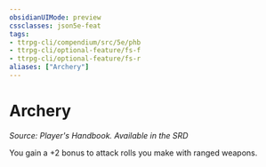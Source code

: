 ```yaml
---
obsidianUIMode: preview
cssclasses: json5e-feat
tags:
- ttrpg-cli/compendium/src/5e/phb
- ttrpg-cli/optional-feature/fs-f
- ttrpg-cli/optional-feature/fs-r
aliases: ["Archery"]
---
```

# Archery
*Source: Player's Handbook. Available in the <span title='Systems Reference Document (5.1)'>SRD</span>*  

You gain a +2 bonus to attack rolls you make with ranged weapons.